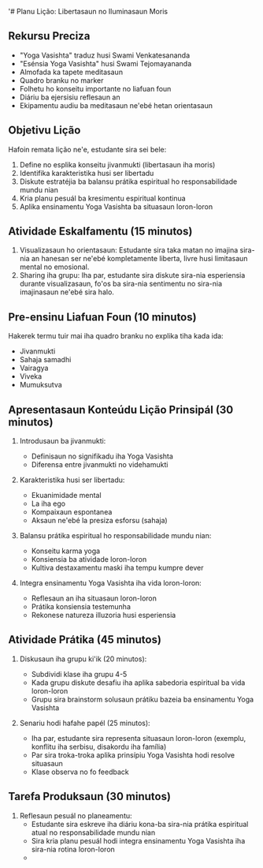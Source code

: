 '# Planu Lição: Libertasaun no Iluminasaun Moris

## Rekursu Preciza
- "Yoga Vasishta" traduz husi Swami Venkatesananda
- "Esénsia Yoga Vasishta" husi Swami Tejomayananda
- Almofada ka tapete meditasaun
- Quadro branku no marker
- Folhetu ho konseitu importante no liafuan foun
- Diáriu ba ejersisiu reflesaun an
- Ekipamentu audiu ba meditasaun ne'ebé hetan orientasaun

## Objetivu Lição
Hafoin remata lição ne'e, estudante sira sei bele:
1. Define no esplika konseitu jivanmukti (libertasaun iha moris)
2. Identifika karakteristika husi ser libertadu
3. Diskute estratéjia ba balansu prátika espiritual ho responsabilidade mundu nian
4. Kria planu pesuál ba kresimentu espiritual kontinua
5. Aplika ensinamentu Yoga Vasishta ba situasaun loron-loron

## Atividade Eskalfamentu (15 minutos)
1. Visualizasaun ho orientasaun: Estudante sira taka matan no imajina sira-nia an hanesan ser ne'ebé kompletamente liberta, livre husi limitasaun mental no emosional.
2. Sharing iha grupu: Iha par, estudante sira diskute sira-nia esperiensia durante visualizasaun, fo'os ba sira-nia sentimentu no sira-nia imajinasaun ne'ebé sira halo.

## Pre-ensinu Liafuan Foun (10 minutos)
Hakerek termu tuir mai iha quadro branku no explika tiha kada ida:
- Jivanmukti
- Sahaja samadhi
- Vairagya
- Viveka
- Mumuksutva

## Apresentasaun Konteúdu Lição Prinsipál (30 minutos)
1. Introdusaun ba jivanmukti:
   - Definisaun no signifikadu iha Yoga Vasishta
   - Diferensa entre jivanmukti no videhamukti

2. Karakteristika husi ser libertadu:
   - Ekuanimidade mental
   - La iha ego
   - Kompaixaun espontanea
   - Aksaun ne'ebé la presiza esforsu (sahaja)

3. Balansu prátika espiritual ho responsabilidade mundu nian:
   - Konseitu karma yoga
   - Konsiensia ba atividade loron-loron
   - Kultiva destaxamentu maski iha tempu kumpre dever

4. Integra ensinamentu Yoga Vasishta iha vida loron-loron:
   - Reflesaun an iha situasaun loron-loron
   - Prátika konsiensia testemunha
   - Rekonese natureza illuzoria husi esperiensia

## Atividade Prátika (45 minutos)
1. Diskusaun iha grupu ki'ik (20 minutos):
   - Subdividi klase iha grupu 4-5
   - Kada grupu diskute desafiu iha aplika sabedoria espiritual ba vida loron-loron
   - Grupu sira brainstorm solusaun prátiku bazeia ba ensinamentu Yoga Vasishta

2. Senariu hodi hafahe papél (25 minutos):
   - Iha par, estudante sira representa situasaun loron-loron (exemplu, konflitu iha serbisu, disakordu iha família)
   - Par sira troka-troka aplika prinsípiu Yoga Vasishta hodi resolve situasaun
   - Klase observa no fo feedback

## Tarefa Produksaun (30 minutos)
1. Reflesaun pesuál no planeamentu:
   - Estudante sira eskreve iha diáriu kona-ba sira-nia prátika espiritual atual no responsabilidade mundu nian
   - Sira kria planu pesuál hodi integra ensinamentu Yoga Vasishta iha sira-nia rotina loron-loron
   -